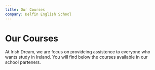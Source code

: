 ```yaml
---
title: Our Courses
company: Delfin English School
---
```


# Our Courses

At Irish Dream, we are focus on provideing assistence to everyone who wants study in Ireland. You will find below the courses available in our school parteners.

